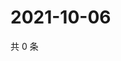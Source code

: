# 2021-10-06

共 0 条

<!-- BEGIN WEIBO -->
<!-- 最后更新时间 Wed Oct 06 2021 22:17:57 GMT+0800 (China Standard Time) -->

<!-- END WEIBO -->
